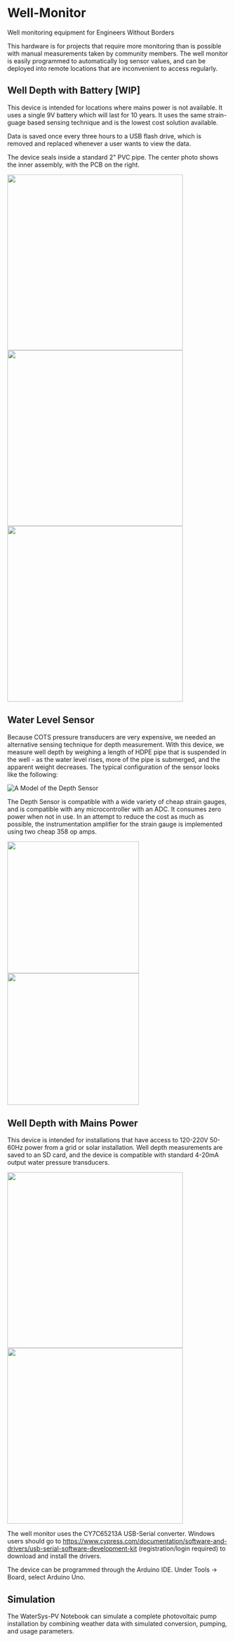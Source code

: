# Well-Monitor
Well monitoring equipment for Engineers Without Borders

This hardware is for projects that require more monitoring than is possible with manual measurements taken by community members. The well monitor is easily programmed to automatically log sensor values, and can be deployed into remote locations that are inconvenient to access regularly. 

## Well Depth with Battery \[WIP\]
This device is intended for locations where mains power is not available. It uses a single 9V battery which will last for 10 years. It uses the same strain-guage based sensing technique and is the lowest cost solution available. 

Data is saved once every three hours to a USB flash drive, which is removed and replaced whenever a user wants to view the data. 

The device seals inside a standard 2" PVC pipe. The center photo shows the inner assembly, with the PCB on the right.
<p float="left">
  <img src="https://github.com/hansgaensbauer/Well-Monitor/blob/main/Pictures/Outside.png?raw=true" height="400">

  <img src="https://github.com/hansgaensbauer/Well-Monitor/blob/main/Pictures/Assembly.png?raw=true" height="400">
  
  <img src="https://github.com/hansgaensbauer/Well-Monitor/blob/main/Pictures/wdb-pcb.png?raw=true" height="400">
 </p>

## Water Level Sensor
Because COTS pressure transducers are very expensive, we needed an alternative sensing technique for depth measurement. With this device, we measure well depth by weighing a length of HDPE pipe that is suspended in the well - as the water level rises, more of the pipe is submerged, and the apparent weight decreases. The typical configuration of the sensor looks like the following:

![A Model of the Depth Sensor](https://github.com/hansgaensbauer/Well-Monitor/blob/main/Pictures/depth-sensor-cad.png?raw=true)

The Depth Sensor is compatible with a wide variety of cheap strain gauges, and is compatible with any microcontroller with an ADC. It consumes zero power when not in use. In an attempt to reduce the cost as much as possible, the instrumentation amplifier for the strain gauge is implemented using two cheap 358 op amps. 
<p float="left">
  <img src="https://github.com/hansgaensbauer/Well-Monitor/blob/main/Pictures/depth-sensor-top.jpg?raw=true" height="300">

  <img src="https://github.com/hansgaensbauer/Well-Monitor/blob/main/Pictures/depth-sensor-bottom.jpg?raw=true" height="300">
 </p>

## Well Depth with Mains Power
This device is intended for installations that have access to 120-220V 50-60Hz power from a grid or solar installation. Well depth measurements are saved to an SD card, and the device is compatible with standard 4-20mA output water pressure transducers. 

<p float="left">
  <img src="https://github.com/hansgaensbauer/Well-Monitor/blob/main/Pictures/iso_view_v1.png?raw=true" height="400">

  <img src="https://github.com/hansgaensbauer/Well-Monitor/blob/main/Pictures/photo_v0.jpg?raw=true" height="400">
 </p>

The well monitor uses the CY7C65213A USB-Serial converter. Windows users should go to https://www.cypress.com/documentation/software-and-drivers/usb-serial-software-development-kit (registration/login required) to download and install the drivers. 

The device can be programmed through the Arduino IDE. Under Tools -> Board, select Arduino Uno. 

## Simulation
The WaterSys-PV Notebook can simulate a complete photovoltaic pump installation by combining weather data with simulated conversion, pumping, and usage parameters. 


